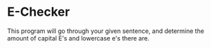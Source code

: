 # E-Checker
 This program will go through your given sentence, and determine the amount of capital E's and lowercase e's there are.
